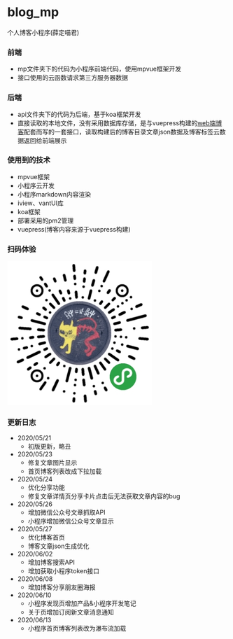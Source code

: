 # blog_mp
个人博客小程序(薛定喵君)

### 前端
- mp文件夹下的代码为小程序前端代码，使用mpvue框架开发
- 接口使用的云函数请求第三方服务器数据

### 后端
- api文件夹下的代码为后端，基于koa框架开发
- 直接读取的本地文件，没有采用数据库存储，是与vuepress构建的[web端博客](http://xuedingmiao.com)配套而写的一套接口，读取构建后的博客目录文章json数据及博客标签云数据返回给前端展示

### 使用到的技术
- mpvue框架
- 小程序云开发
- 小程序markdown内容渲染
- iview、vantUI库
- koa框架
- 部署采用的pm2管理
- vuepress(博客内容来源于vuepress构建)

### 扫码体验
<img src="/xcx_qrcode.jpg" height="330" width="330">

### 更新日志
- 2020/05/21
    - 初版更新，略丑
- 2020/05/23
    - 修复文章图片显示
    - 首页博客列表改成下拉加载
- 2020/05/24
    - 优化分享功能
    - 修复文章详情页分享卡片点击后无法获取文章内容的bug
- 2020/05/26
    - 增加微信公众号文章抓取API
    - 小程序增加微信公众号文章显示
- 2020/05/27
    - 优化博客首页
    - 博客文章json生成优化
- 2020/06/02
    - 增加博客搜索API
    - 增加获取小程序token接口
- 2020/06/08
    - 增加博客分享朋友圈海报
- 2020/06/10
    - 小程序发现页增加产品&小程序开发笔记
    - 关于页增加订阅新文章消息通知
- 2020/06/13
    - 小程序首页博客列表改为瀑布流加载
    
